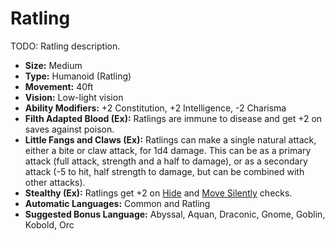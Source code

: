 # Ratling

TODO: Ratling description.

* __Size:__ Medium
* __Type:__ Humanoid (Ratling)
* __Movement:__ 40ft
* __Vision:__ Low-light vision
* __Ability Modifiers:__ +2 Constitution, +2 Intelligence, -2 Charisma
* __Filth Adapted Blood (Ex):__ Ratlings are immune to disease and get +2 on saves against poison.
* __Little Fangs and Claws (Ex):__ Ratlings can make a single natural attack, either a bite or claw attack, for 1d4 damage. This can be as a primary attack (full attack, strength and a half to damage), or as a secondary attack (-5 to hit, half strength to damage, but can be combined with other attacks).
* __Stealthy (Ex):__ Ratlings get +2 on [Hide](skills/hide.md) and [Move Silently](skills/move_silently.md) checks.
* __Automatic Languages:__ Common and Ratling
* __Suggested Bonus Language:__ Abyssal, Aquan, Draconic, Gnome, Goblin, Kobold, Orc
